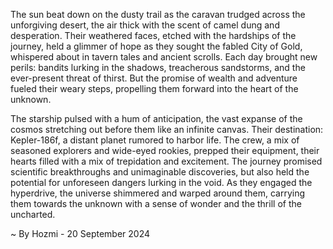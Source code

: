 
The sun beat down on the dusty trail as the caravan trudged across the unforgiving desert, the air thick with the scent of camel dung and desperation. Their weathered faces, etched with the hardships of the journey, held a glimmer of hope as they sought the fabled City of Gold, whispered about in tavern tales and ancient scrolls. Each day brought new perils: bandits lurking in the shadows, treacherous sandstorms, and the ever-present threat of thirst. But the promise of wealth and adventure fueled their weary steps, propelling them forward into the heart of the unknown.

The starship pulsed with a hum of anticipation, the vast expanse of the cosmos stretching out before them like an infinite canvas. Their destination: Kepler-186f, a distant planet rumored to harbor life.  The crew, a mix of seasoned explorers and wide-eyed rookies, prepped their equipment, their hearts filled with a mix of trepidation and excitement. The journey promised scientific breakthroughs and unimaginable discoveries, but also held the potential for unforeseen dangers lurking in the void.  As they engaged the hyperdrive, the universe shimmered and warped around them, carrying them towards the unknown with a sense of wonder and the thrill of the uncharted. 

~ By Hozmi - 20 September 2024

